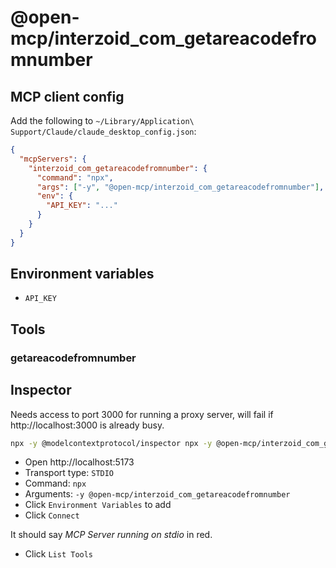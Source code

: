 # @open-mcp/interzoid_com_getareacodefromnumber

## MCP client config

Add the following to `~/Library/Application\ Support/Claude/claude_desktop_config.json`:

```json
{
  "mcpServers": {
    "interzoid_com_getareacodefromnumber": {
      "command": "npx",
      "args": ["-y", "@open-mcp/interzoid_com_getareacodefromnumber"],
      "env": {
        "API_KEY": "..."
      }
    }
  }
}
```

## Environment variables

- `API_KEY`

## Tools

### getareacodefromnumber

## Inspector

Needs access to port 3000 for running a proxy server, will fail if http://localhost:3000 is already busy.

```bash
npx -y @modelcontextprotocol/inspector npx -y @open-mcp/interzoid_com_getareacodefromnumber
```

- Open http://localhost:5173
- Transport type: `STDIO`
- Command: `npx`
- Arguments: `-y @open-mcp/interzoid_com_getareacodefromnumber`
- Click `Environment Variables` to add
- Click `Connect`

It should say _MCP Server running on stdio_ in red.

- Click `List Tools`
